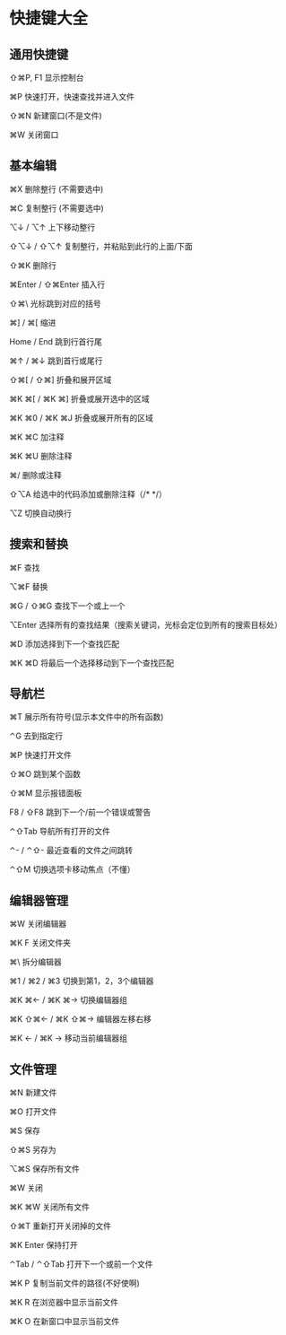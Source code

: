 # 快捷键大全

## 通用快捷键

⇧⌘P, F1 显示控制台

⌘P 快速打开，快速查找并进入文件

⇧⌘N 新建窗口(不是文件)

⌘W 关闭窗口

## 基本编辑

⌘X 删除整行 (不需要选中)

⌘C 复制整行 (不需要选中)

⌥↓ / ⌥↑ 上下移动整行

⇧⌥↓ / ⇧⌥↑ 复制整行，并粘贴到此行的上面/下面

⇧⌘K 删除行

⌘Enter / ⇧⌘Enter 插入行

⇧⌘\ 光标跳到对应的括号

⌘] / ⌘[ 缩进

Home / End 跳到行首行尾

⌘↑ / ⌘↓ 跳到首行或尾行

⇧⌘[ / ⇧⌘] 折叠和展开区域

⌘K ⌘[ / ⌘K ⌘] 折叠或展开选中的区域

⌘K ⌘0 / ⌘K ⌘J 折叠或展开所有的区域

⌘K ⌘C 加注释

⌘K ⌘U 删除注释

⌘/ 删除或注释

⇧⌥A 给选中的代码添加或删除注释（/* */）

⌥Z 切换自动换行

## 搜索和替换

⌘F 查找

⌥⌘F 替换

⌘G / ⇧⌘G 查找下一个或上一个

⌥Enter 选择所有的查找结果（搜索关键词，光标会定位到所有的搜索目标处）

⌘D 添加选择到下一个查找匹配

⌘K ⌘D 将最后一个选择移动到下一个查找匹配

## 导航栏

⌘T 展示所有符号(显示本文件中的所有函数)

⌃G 去到指定行

⌘P 快速打开文件

⇧⌘O 跳到某个函数

⇧⌘M 显示报错面板

F8 / ⇧F8 跳到下一个/前一个错误或警告

⌃⇧Tab 导航所有打开的文件

⌃- / ⌃⇧- 最近查看的文件之间跳转

⌃⇧M 切换选项卡移动焦点（不懂）

## 编辑器管理

⌘W 关闭编辑器

⌘K F 关闭文件夹

⌘\ 拆分编辑器

⌘1 / ⌘2 / ⌘3 切换到第1，2，3个编辑器

⌘K ⌘← / ⌘K ⌘→ 切换编辑器组

⌘K ⇧⌘← / ⌘K ⇧⌘→ 编辑器左移右移

⌘K ← / ⌘K → 移动当前编辑器组

## 文件管理

⌘N 新建文件

⌘O 打开文件

⌘S 保存

⇧⌘S 另存为

⌥⌘S 保存所有文件

⌘W 关闭

⌘K ⌘W 关闭所有文件

⇧⌘T 重新打开关闭掉的文件

⌘K Enter 保持打开

⌃Tab / ⌃⇧Tab 打开下一个或前一个文件

⌘K P 复制当前文件的路径(不好使啊)

⌘K R 在浏览器中显示当前文件

⌘K O 在新窗口中显示当前文件